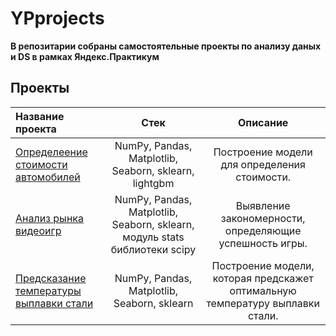 # YPprojects
**В репозитарии собраны самостоятельные проекты по анализу даных и DS в рамках Яндекс.Практикум**
## Проекты
| Название проекта              | Стек           | Описание                     | 
| :-------------------- | :---------------------: |:---------------------------:| 
| [Определеение стоимости автомобилей](https://github.com/vovakuk/YPprojects/tree/main/Avto) | NumPy, Pandas, Matplotlib, Seaborn, sklearn, lightgbm |  Построение модели для определения стоимости. | 
| [Анализ рынка видеоигр](https://github.com/vovakuk/YPprojects/tree/main/Games_market)| NumPy, Pandas, Matplotlib, Seaborn, sklearn, модуль stats библиотеки scipy |  Выявление закономерности, определяющие успешность игры. | 
| [Предсказание температуры выплавки стали](https://github.com/vovakuk/YPprojects/tree/main/metal_prod) | NumPy, Pandas, Matplotlib, Seaborn, sklearn | Построение модели, которая предскажет оптимальную температуру выплавки стали. | 
